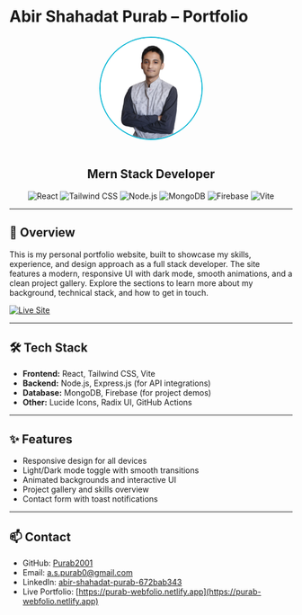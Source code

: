 # Abir Shahadat Purab – Portfolio

<div align="center">
  <img src="src/assets/Picture.png" alt="Abir Shahadat Purab" width="180" style="border-radius: 50%; border: 2px solid #06B6D4; margin-bottom: 16px;" />
  <h2>Mern Stack Developer</h2>
  <div>
    <img src="https://img.shields.io/badge/-React-61DAFB?style=for-the-badge&logo=react&logoColor=black" alt="React" />
    <img src="https://img.shields.io/badge/-TailwindCSS-06B6D4?style=for-the-badge&logo=tailwindcss" alt="Tailwind CSS" />
    <img src="https://img.shields.io/badge/-Node.js-339933?style=for-the-badge&logo=nodedotjs&logoColor=white" alt="Node.js" />
    <img src="https://img.shields.io/badge/-MongoDB-47A248?style=for-the-badge&logo=mongodb&logoColor=white" alt="MongoDB" />
    <img src="https://img.shields.io/badge/-Firebase-FFCA28?style=for-the-badge&logo=firebase&logoColor=black" alt="Firebase" />
    <img src="https://img.shields.io/badge/-Vite-646CFF?style=for-the-badge&logo=vite&logoColor=white" alt="Vite" />
  </div>
</div>

---

## 👋 Overview

This is my personal portfolio website, built to showcase my skills, experience, and design approach as a full stack developer. The site features a modern, responsive UI with dark mode, smooth animations, and a clean project gallery. Explore the sections to learn more about my background, technical stack, and how to get in touch.

[![Live Site](https://img.shields.io/badge/Live%20Site-Visit-green?style=for-the-badge&logo=netlify)](https://purab-webfolio.netlify.app)

---

## 🛠️ Tech Stack

- **Frontend:** React, Tailwind CSS, Vite
- **Backend:** Node.js, Express.js (for API integrations)
- **Database:** MongoDB, Firebase (for project demos)
- **Other:** Lucide Icons, Radix UI, GitHub Actions

---

## ✨ Features

- Responsive design for all devices
- Light/Dark mode toggle with smooth transitions
- Animated backgrounds and interactive UI
- Project gallery and skills overview
- Contact form with toast notifications

---

## 📫 Contact

- GitHub: [Purab2001](https://github.com/Purab2001)
- Email: [a.s.purab0@gmail.com](mailto:a.s.purab0@gmail.com)
- LinkedIn: [abir-shahadat-purab-672bab343](https://www.linkedin.com/in/abir-shahadat-purab-672bab343/)
- Live Portfolio: [https://purab-webfolio.netlify.app](https://purab-webfolio.netlify.app)
